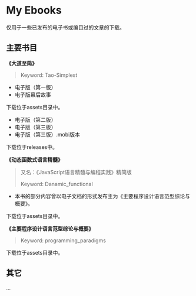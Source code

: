 # My Ebooks

仅用于一些已发布的电子书或编目过的文章的下载。

## 主要书目

**《大道至简》**

> Keyword: Tao-Simplest

* 电子版（第一版）
* 电子版幕后故事

下载位于assets目录中。

* 电子版（第二版）
* 电子版（第三版）
* 电子版（第三版）.mobi版本

下载位于releases中。


**《动态函数式语言精髓》**

> 又名：《JavaScript语言精髓与编程实践》精简版
>
> Keyword: Danamic\_functional

* 本书的部分内容曾以电子文档的形式发布主为《主要程序设计语言范型综论与概要》。

下载位于assets目录中。

**《主要程序设计语言范型综论与概要》**

> Keyword: programming\_paradigms

下载位于assets目录中。


## 其它

...
